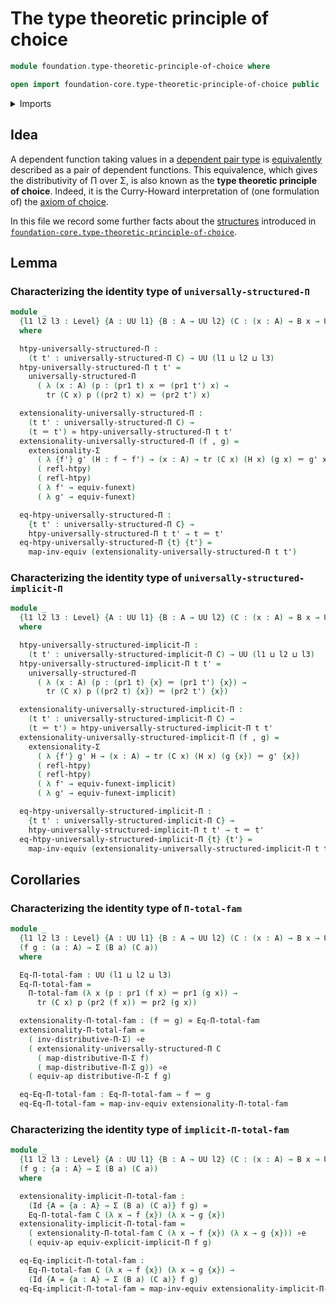 # The type theoretic principle of choice

```agda
module foundation.type-theoretic-principle-of-choice where

open import foundation-core.type-theoretic-principle-of-choice public
```

<details><summary>Imports</summary>

```agda
open import foundation.dependent-pair-types
open import foundation.implicit-function-types
open import foundation.structure-identity-principle
open import foundation.universe-levels

open import foundation-core.equivalences
open import foundation-core.function-extensionality
open import foundation-core.homotopies
open import foundation-core.identity-types
open import foundation-core.transport-along-identifications
```

</details>

## Idea

A dependent function taking values in a
[dependent pair type](foundation.dependent-pair-types.md) is
[equivalently](foundation-core.equivalences.md) described as a pair of dependent
functions. This equivalence, which gives the distributivity of Π over Σ, is also
known as the **type theoretic principle of choice**. Indeed, it is the
Curry-Howard interpretation of (one formulation of) the
[axiom of choice](foundation.axiom-of-choice.md).

In this file we record some further facts about the
[structures](foundation.structure.md) introduced in
[`foundation-core.type-theoretic-principle-of-choice`](foundation-core.type-theoretic-principle-of-choice.md).

## Lemma

### Characterizing the identity type of `universally-structured-Π`

```agda
module _
  {l1 l2 l3 : Level} {A : UU l1} {B : A → UU l2} (C : (x : A) → B x → UU l3)
  where

  htpy-universally-structured-Π :
    (t t' : universally-structured-Π C) → UU (l1 ⊔ l2 ⊔ l3)
  htpy-universally-structured-Π t t' =
    universally-structured-Π
      ( λ (x : A) (p : (pr1 t) x ＝ (pr1 t') x) →
        tr (C x) p ((pr2 t) x) ＝ (pr2 t') x)

  extensionality-universally-structured-Π :
    (t t' : universally-structured-Π C) →
    (t ＝ t') ≃ htpy-universally-structured-Π t t'
  extensionality-universally-structured-Π (f , g) =
    extensionality-Σ
      ( λ {f'} g' (H : f ~ f') → (x : A) → tr (C x) (H x) (g x) ＝ g' x)
      ( refl-htpy)
      ( refl-htpy)
      ( λ f' → equiv-funext)
      ( λ g' → equiv-funext)

  eq-htpy-universally-structured-Π :
    {t t' : universally-structured-Π C} →
    htpy-universally-structured-Π t t' → t ＝ t'
  eq-htpy-universally-structured-Π {t} {t'} =
    map-inv-equiv (extensionality-universally-structured-Π t t')
```

### Characterizing the identity type of `universally-structured-implicit-Π`

```agda
module _
  {l1 l2 l3 : Level} {A : UU l1} {B : A → UU l2} (C : (x : A) → B x → UU l3)
  where

  htpy-universally-structured-implicit-Π :
    (t t' : universally-structured-implicit-Π C) → UU (l1 ⊔ l2 ⊔ l3)
  htpy-universally-structured-implicit-Π t t' =
    universally-structured-Π
      ( λ (x : A) (p : (pr1 t) {x} ＝ (pr1 t') {x}) →
        tr (C x) p ((pr2 t) {x}) ＝ (pr2 t') {x})

  extensionality-universally-structured-implicit-Π :
    (t t' : universally-structured-implicit-Π C) →
    (t ＝ t') ≃ htpy-universally-structured-implicit-Π t t'
  extensionality-universally-structured-implicit-Π (f , g) =
    extensionality-Σ
      ( λ {f'} g' H → (x : A) → tr (C x) (H x) (g {x}) ＝ g' {x})
      ( refl-htpy)
      ( refl-htpy)
      ( λ f' → equiv-funext-implicit)
      ( λ g' → equiv-funext-implicit)

  eq-htpy-universally-structured-implicit-Π :
    {t t' : universally-structured-implicit-Π C} →
    htpy-universally-structured-implicit-Π t t' → t ＝ t'
  eq-htpy-universally-structured-implicit-Π {t} {t'} =
    map-inv-equiv (extensionality-universally-structured-implicit-Π t t')
```

## Corollaries

### Characterizing the identity type of `Π-total-fam`

```agda
module _
  {l1 l2 l3 : Level} {A : UU l1} {B : A → UU l2} (C : (x : A) → B x → UU l3)
  (f g : (a : A) → Σ (B a) (C a))
  where

  Eq-Π-total-fam : UU (l1 ⊔ l2 ⊔ l3)
  Eq-Π-total-fam =
    Π-total-fam (λ x (p : pr1 (f x) ＝ pr1 (g x)) →
      tr (C x) p (pr2 (f x)) ＝ pr2 (g x))

  extensionality-Π-total-fam : (f ＝ g) ≃ Eq-Π-total-fam
  extensionality-Π-total-fam =
    ( inv-distributive-Π-Σ) ∘e
    ( extensionality-universally-structured-Π C
      ( map-distributive-Π-Σ f)
      ( map-distributive-Π-Σ g)) ∘e
    ( equiv-ap distributive-Π-Σ f g)

  eq-Eq-Π-total-fam : Eq-Π-total-fam → f ＝ g
  eq-Eq-Π-total-fam = map-inv-equiv extensionality-Π-total-fam
```

### Characterizing the identity type of `implicit-Π-total-fam`

```agda
module _
  {l1 l2 l3 : Level} {A : UU l1} {B : A → UU l2} (C : (x : A) → B x → UU l3)
  (f g : {a : A} → Σ (B a) (C a))
  where

  extensionality-implicit-Π-total-fam :
    (Id {A = {a : A} → Σ (B a) (C a)} f g) ≃
    Eq-Π-total-fam C (λ x → f {x}) (λ x → g {x})
  extensionality-implicit-Π-total-fam =
    ( extensionality-Π-total-fam C (λ x → f {x}) (λ x → g {x})) ∘e
    ( equiv-ap equiv-explicit-implicit-Π f g)

  eq-Eq-implicit-Π-total-fam :
    Eq-Π-total-fam C (λ x → f {x}) (λ x → g {x}) →
    (Id {A = {a : A} → Σ (B a) (C a)} f g)
  eq-Eq-implicit-Π-total-fam = map-inv-equiv extensionality-implicit-Π-total-fam
```
